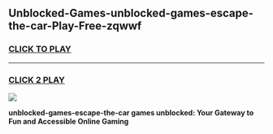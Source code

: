 
## Unblocked-Games-unblocked-games-escape-the-car-Play-Free-zqwwf
<h3>
<a href="https://premium76.site?title=unblocked-games-escape-the-car&ref=18A1">CLICK TO PLAY</a></h3>
<hr>

<h3>
<a href="https://premium76.site?title=unblocked-games-escape-the-car&ref=18A1">CLICK 2 PLAY</a>
  
</h3>

<a href="https://premium76.site?title=unblocked-games-escape-the-car&ref=18A1"><img src="https://clearcache.store/games.png"></a>


**unblocked-games-escape-the-car games unblocked: Your Gateway to Fun and Accessible Online Gaming**
